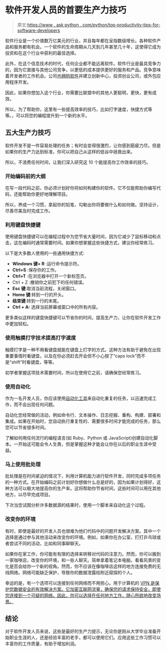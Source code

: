 # 软件开发人员的首要生产力技巧

> 原文:[https://www . ask python . com/python/top-productivity-tips-for-software-developers](https://www.askpython.com/python/top-productivity-tips-for-software-developers)

软件行业是一个价值数万亿美元的行业，并且每年都在呈指数级增长。各种软件产品和服务都有机会。一个软件的生命周期从几天到几年甚至几十年，这使得它成为投资和在这个行业中获利的最佳选择。

此外，在这个信息技术的时代，任何企业都不能远离软件。软件行业是最具竞争力的，因为它直接与其他公司竞争，以更低的成本提供更好的服务和产品。竞争意味着开发者的工作机会。公司[也拥抱软件](https://hbr.org/2021/01/in-the-digital-economy-your-software-is-your-competitive-advantage)并建立创新中心，投资创业公司，或外包应用程序开发。

因此，如果你想加入这个行业，你需要比联盟中的其他人更聪明，更快，更有成效。

所以，为了帮助你，这里有一些提高效率的技巧，比如打字速度，快捷方式等等。，可以将您的编程提升到一个新的水平。

## 五大生产力技巧

软件开发不是一件容易处理的任务；有时会变得很激烈，让你感到筋疲力尽。但是如果你的生产力达到标准，你可以把自己从这样的低谷中拯救出来。

所以，不浪费任何时间，让我们深入研究这 10 个能提高你工作效率的技巧。

### 开始编码前的大纲

在写一段代码之前，你必须计划好你将如何构建你的软件。它不仅能帮助你编写代码，还能帮助你更好地理解项目。

所以，养成一个习惯，拿起你的铅笔，勾勒出你将要做什么和如何做。坚持设计，尽善尽美及时完成工作。

### 利用键盘快捷键

使用键盘快捷键可以在编程过程中为您节省大量时间，因为它减少了鼠标移动和点击，这在编码时通常需要时间。如果你想掌握这些快捷方式，建议你经常练习。

以下是大多数人使用的一些通用快捷方式:

*   **Windows 键+ R** :运行命令提示符。
*   **Ctrl+S** :保存你的工作。
*   **Ctrl+T** :在浏览器中打开一个新标签页。
*   Ctrl + Z :撤销你之前犯下的任何错误。
*   **Esc 键**:取消当前流程，关闭窗口。
*   **Home 键**:转到一行的开头。
*   **结束键**:转到一行的末尾。
*   **Ctrl + A:** 选择当前屏幕或窗口中的所有内容。

更多类似这样的键盘快捷键可以节省你的时间，提高生产力，让你在软件开发工作中更加轻松。

### 使用触摸打字技术提高打字速度

触摸打字是一种不用看键盘就能在键盘上打字的方式。这种方法有助于避免在出现重要事情时看键盘，以及在你必须赶去开会但不小心按了“caps lock”而不是“shift”时看键盘，等等。

初学者掌握这项技术需要时间，所以在使用它之前，请确保您经常练习。

### 使用自动化

作为一名开发人员，你应该使用[自动化工具](https://www.freecodecamp.org/news/best-automation-testing-tools-for-developers)来自动化重复的任务，以迅速完成工作，而不会出现任何问题。

自动化您经常做的活动，例如命令行、文本操作、日志挖掘、重构、构建、部署和集成。如果在开始时，您自动执行重复性的、需要很多时间才能完成的任务，那么您可以节省很多时间。

了解如何用任何流行的编程语言(如 Ruby、Python 或 JavaScript)创建自动化脚本。一开始这可能会令人生畏，但是掌握这种才能会让你在以后的职业生涯中受益。

### 马上使用批处理

批处理是在时间紧迫的情况下，利用计算机能力进行软件开发，同时完成多项任务的一种方式。在开始编码之前计划好你想做什么总是好的，因为如果计划得好，这种方法可以极大地提高你的生产率。这将帮助你节省时间，这些时间可以用在其他地方，以尽早完成项目。

下次当您试图分析许多数据源的结果时，使用一个脚本来自动化这个过程。

### 改变你的环境

有时，即使是最好的开发人员也很难为他们代码中的问题开发解决方案。其中一个选择是通过参与其他活动来改变你的环境。例如，如果你在办公室，打打乒乓球或者尝试不同的活动，比如和同事聊聊天。

如果你在家工作，你可能有有限的选择来转移对代码的注意力。然而，你可以搬到一家咖啡店，改变你的环境，和一些人聊天。简单拿着笔记本电脑，看看风景的变化是否会给你一个新的视角。然而，你不应该在像咖啡店这样的地方连接免费的无线网络。网络可能缺乏保护，导致你的数据泄露给附近窥探的个人。

幸运的是，有一个选项可以连接到任何网络而不用担心。用于计算机的 [VPN 是保护您数据安全的有效解决方案。它加密互联网流量，确保您的请求保持安全，即使您连接到一个可疑的网络。因此，你可以选择在任何地方工作，随心所欲地改变场景。](https://atlasvpn.com/vpn-for-windows)

## 结论

对于软件开发人员来说，这些是最好的生产力提示，无论你是刚从大学毕业准备开始职业生涯的人，还是经验丰富的老手，都可以使用它们。应用这些工作习惯可以丰富你的工作质量，有助于增加利润。